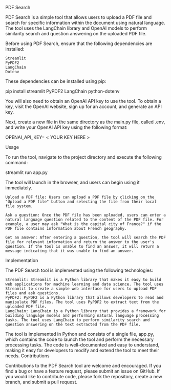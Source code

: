 PDF Search

PDF Search is a simple tool that allows users to upload a PDF file and search for specific information within the document using natural language. The tool uses the LangChain library and OpenAI models to perform similarity search and question answering on the uploaded PDF file.

Before using PDF Search, ensure that the following dependencies are installed:

    Streamlit
    PyPDF2
    LangChain
    Dotenv

These dependencies can be installed using pip:

pip install streamlit PyPDF2 LangChain python-dotenv

You will also need to obtain an OpenAI API key to use the tool. To obtain a key, visit the OpenAI website, sign up for an account, and generate an API key.

Next, create a new file in the same directory as the main.py file, called .env, and write your OpenAI API key using the following format:

OPENAI_API_KEY= < YOUR KEY HERE >

Usage


To run the tool, navigate to the project directory and execute the following command:

streamlit run app.py

The tool will launch in the browser, and users can begin using it immediately.

    Upload a PDF file: Users can upload a PDF file by clicking on the "Upload a PDF file" button and selecting the file from their local file system.

    Ask a question: Once the PDF file has been uploaded, users can enter a natural language question related to the content of the PDF file. For example, a user may ask "What is the capital city of France?" if the PDF file contains information about French geography.

    Get an answer: After entering a question, the tool will search the PDF file for relevant information and return the answer to the user's question. If the tool is unable to find an answer, it will return a message indicating that it was unable to find an answer.

Implementation

The PDF Search tool is implemented using the following technologies:

    Streamlit: Streamlit is a Python library that makes it easy to build web applications for machine learning and data science. The tool uses Streamlit to create a simple web interface for users to upload PDF files and ask questions.
    PyPDF2: PyPDF2 is a Python library that allows developers to read and manipulate PDF files. The tool uses PyPDF2 to extract text from the uploaded PDF file.
    LangChain: LangChain is a Python library that provides a framework for building language models and performing natural language processing tasks. The tool uses LangChain to perform similarity search and question answering on the text extracted from the PDF file.

The tool is implemented in Python and consists of a single file, app.py, which contains the code to launch the tool and perform the necessary processing tasks. The code is well-documented and easy to understand, making it easy for developers to modify and extend the tool to meet their needs.
Contributions

Contributions to the PDF Search tool are welcome and encouraged. If you find a bug or have a feature request, please submit an issue on GitHub. If you would like to contribute code, please fork the repository, create a new branch, and submit a pull request.
